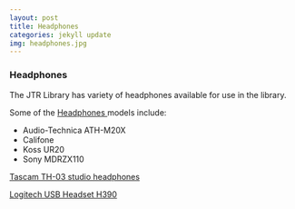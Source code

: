 ```yaml
---
layout: post
title: Headphones
categories: jekyll update
img: headphones.jpg
---
```

### Headphones
The JTR Library has variety of headphones available for use in the library.  

Some of the <a href="https://vufind.carli.illinois.edu/vf-dpu/Record/dpu_835368" target="_blank" class="btn btn-success"> Headphones </a> models include:
* 	Audio-Technica ATH-M20X 
* Califone
* Koss UR20
* Sony MDRZX110


 <a href="https://vufind.carli.illinois.edu/vf-dpu/Record/dpu_1255808" target="_blank" class="btn btn-success">Tascam TH-03 studio headphones </a>

 <a href="https://vufind.carli.illinois.edu/vf-dpu/Record/dpu_1249377" target="_blank" class="btn btn-success">Logitech USB Headset H390 </a>

